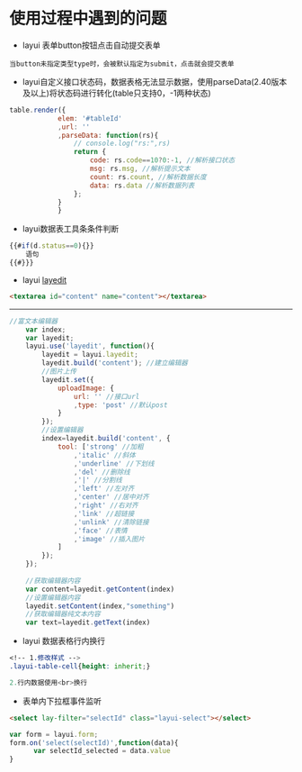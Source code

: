 # 使用过程中遇到的问题
+ layui 表单button按钮点击自动提交表单
```
当button未指定类型type时，会被默认指定为submit，点击就会提交表单
```
+ layui自定义接口状态码，数据表格无法显示数据，使用parseData(2.40版本及以上)将状态码进行转化(table只支持0，-1两种状态)
```js
table.render({
            elem: '#tableId'
            ,url: ''
            ,parseData: function(rs){
                // console.log("rs:",rs)
                return {
                    code: rs.code==10?0:-1, //解析接口状态
                    msg: rs.msg, //解析提示文本
                    count: rs.count, //解析数据长度
                    data: rs.data //解析数据列表
                };
            }
            }
```
+ layui数据表工具条条件判断
```js
{{#if(d.status==0){}}
    语句
{{#}}}
```
+ layui [layedit](https://www.layui.com/doc/modules/layedit.html)
```html
<textarea id="content" name="content"></textarea>
```
---
```js
//富文本编辑器
    var index;
    var layedit;
    layui.use('layedit', function(){
        layedit = layui.layedit;
        layedit.build('content'); //建立编辑器
        //图片上传
        layedit.set({
            uploadImage: {
                url: '' //接口url
                ,type: 'post' //默认post
            }
        });
        //设置编辑器
        index=layedit.build('content', {
            tool: ['strong' //加粗
                ,'italic' //斜体
                ,'underline' //下划线
                ,'del' //删除线
                ,'|' //分割线
                ,'left' //左对齐
                ,'center' //居中对齐
                ,'right' //右对齐
                ,'link' //超链接
                ,'unlink' //清除链接
                ,'face' //表情
                ,'image' //插入图片
            ]
        });
    });
    
    //获取编辑器内容
    var content=layedit.getContent(index)
    //设置编辑器内容
    layedit.setContent(index,"something")
    //获取编辑器纯文本内容
    var text=layedit.getText(index)
```
+ layui 数据表格行内换行
```css
<!-- 1.修改样式 -->
.layui-table-cell{height: inherit;}
```
```js
2.行内数据使用<br>换行
```
+ 表单内下拉框事件监听
```html
<select lay-filter="selectId" class="layui-select"></select>
```
```js
var form = layui.form;
form.on('select(selectId)',function(data){
      var selectId_selected = data.value
}
```
